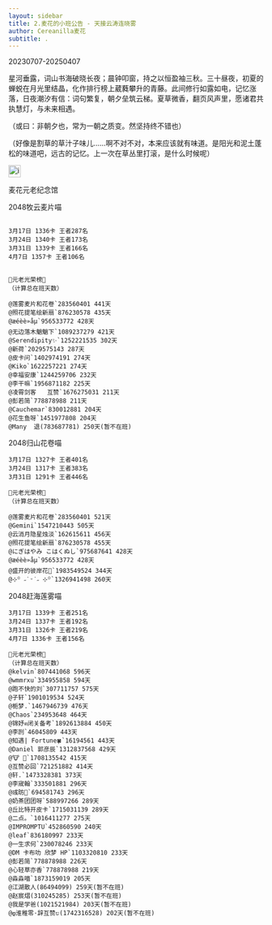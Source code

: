 ```yaml
---
layout: sidebar
title: 2.麦花的小班公告 - 天接云涛连晓雾
author: Cereanilla麦花
subtitle: .
---
```


20230707-20250407

星河垂露，词山书海破晓长夜；晨钟叩窗，持之以恒盈袖三秋。三十昼夜，初夏的蝉蜕在月光里结晶，化作排行榜上葳蕤攀升的青藤。此间修行如露如电，记忆涨落，日夜潮汐有信：词句繁复，朝夕垒筑云梯。夏草微香，翻页风声里，愿诸君共执慧灯，与未来相遇。

（或曰：非朝夕也，常为一朝之质变。然坚持终不错也）

（好像是割草的草汁子味儿……啊不对不对，本来应该就有味道。是阳光和泥土蓬松的味道吧，远古的记忆。上一次在草丛里打滚，是什么时候呢）

<img src="/favicon.ico" alt="image.png" style="width: 24px; height: 24px;"/>


麦花元老纪念馆

2048牧云麦片喵

```

3月17日 1336卡 王者287名
3月24日 1340卡 王者173名
3月31日 1339卡 王者166名
4月7日 1357卡 王者106名


🌠元老光荣榜🌠
（计算总在班天数）

@莲雾麦片和花卷`283560401 441天
@照花提笔绘新扇`876230578 435天
@æéèè»åµ`956533772 428天
@无边落木魈魈下`1089237279 421天
@Serendipity✨`1252221535 302天
@新荷`2029575143 287天
@皮卡问`1402974191 274天
@Kiko`1622257221 274天
@幸福安康`1244259706 232天
@李干嘛`1956871182 225天
@凌霄剑客   互赞`1676275031 211天
@彭若简`778878988 211天
@Cauchemar`830012881 204天
@花生鱼呀`1451977808 204天
@Many  退(783687781) 250天(暂不在班)

```

2048归山花卷喵
```
3月17日 1327卡 王者401名
3月24日 1317卡 王者383名
3月31日 1291卡 王者446名

🌠元老光荣榜🌠
（计算总在班天数）

@莲雾麦片和花卷`283560401 521天
@Gemini`1547210443 505天
@云消月隐星烛淡`162615611 456天
@照花提笔绘新扇`876230578 455天
@にぎはやみ こはくぬし`975687641 428天
@æéèè»åµ`956533772 428天
@盛开的彼岸花🌹`1983549524 344天
@⊹꙳ ˶˙ᵕ˙˶ ⊹꙳`1326941498 260天

```
2048赶海莲雾喵
```
3月17日 1339卡 王者251名
3月24日 1337卡 王者192名
3月31日 1326卡 王者219名
4月7日 1336卡 王者156名

🌠元老光荣榜🌠
（计算总在班天数）
@kelvin`807441068 596天
@wmmrxu`334955858 594天
@跑不快的刘`307711757 575天
@子轩`1901019534 524天
@栀梦.`1467946739 476天
@Chaos`234953648 464天
@锦妤ฅ闭关备考`1892613884 450天
@李剀`46045809 443天
@知遇| Fortune🍀`16194561 443天
@Daniel 郭彦辰`1312837568 429天
@🐮 🍺`1708135542 415天
@互赞必回`721251882 414天
@轩.`1473328381 373天
@李宬翰`333501881 296天
@彧昉🎐`694581743 296天
@奶茶团团呀`588997266 289天
@丘比特开皮卡`1715031139 289天
@二点。`1016411277 275天
@IMPROMPTU`452860590 240天
@leaf`836180997 233天
@一生求何`230078246 233天
@DM 卡布叻 欣梦 HP`1103320810 233天
@彭若简`778878988 226天
@心轻草亦香`778878988 219天
@淼淼喵`1873159019 205天
@江湖散人(86494099) 259天(暂不在班)
@赵宸熠(310245285) 253天(暂不在班)
@我是学爸(1021521984) 203天(暂不在班)
@დ淮稚零·辞互赞ಲ(1742316528) 202天(暂不在班)

```